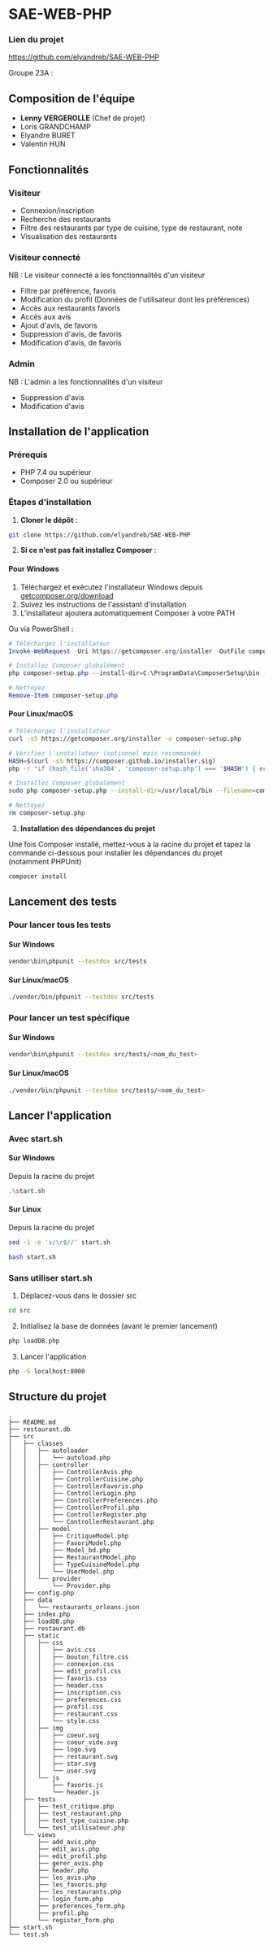 # SAE-WEB-PHP

### Lien du projet
https://github.com/elyandreb/SAE-WEB-PHP

Groupe 23A :

## Composition de l'équipe
- **Lenny VERGEROLLE** (Chef de projet)
- Loris GRANDCHAMP
- Elyandre BURET
- Valentin HUN

## Fonctionnalités
### Visiteur 
- Connexion/inscription
- Recherche des restaurants
- Filtre des restaurants par type de cuisine, type de restaurant, note
- Visualisation des restaurants
### Visiteur connecté
NB : Le visiteur connecté a les fonctionnalités d'un visiteur
- Filtre par préférence, favoris
- Modification du profil (Données de l'utilisateur dont les préférences)
- Accès aux restaurants favoris 
- Accès aux avis
- Ajout d'avis, de favoris
- Suppression d'avis, de favoris
- Modification d'avis, de favoris
### Admin 
NB : L'admin a les fonctionnalités d'un visiteur
- Suppression d'avis
- Modification d'avis

## Installation de l'application

### Prérequis
- PHP 7.4 ou supérieur
- Composer 2.0 ou supérieur

### Étapes d'installation

1. **Cloner le dépôt** :
```bash
git clone https://github.com/elyandreb/SAE-WEB-PHP
```

2. **Si ce n'est pas fait installez Composer** :

#### Pour Windows

1. Téléchargez et exécutez l'installateur Windows depuis [getcomposer.org/download](https://getcomposer.org/download/)
2. Suivez les instructions de l'assistant d'installation
3. L'installateur ajoutera automatiquement Composer à votre PATH

Ou via PowerShell :
```powershell
# Téléchargez l'installateur
Invoke-WebRequest -Uri https://getcomposer.org/installer -OutFile composer-setup.php

# Installez Composer globalement
php composer-setup.php --install-dir=C:\ProgramData\ComposerSetup\bin --filename=composer

# Nettoyez
Remove-Item composer-setup.php
```

#### Pour Linux/macOS

```bash
# Téléchargez l'installateur
curl -sS https://getcomposer.org/installer -o composer-setup.php

# Vérifiez l'installateur (optionnel mais recommandé)
HASH=$(curl -sS https://composer.github.io/installer.sig)
php -r "if (hash_file('sha384', 'composer-setup.php') === '$HASH') { echo 'Installer verified'; } else { echo 'Installer corrupt'; unlink('composer-setup.php'); } echo PHP_EOL;"

# Installez Composer globalement
sudo php composer-setup.php --install-dir=/usr/local/bin --filename=composer

# Nettoyez
rm composer-setup.php
```

3. **Installation des dépendances du projet**

Une fois Composer installé, mettez-vous à la racine du projet et tapez la commande ci-dessous pour installer les dépendances du projet (notamment PHPUnit)

```bash
composer install
```

## Lancement des tests
### Pour lancer tous les tests

#### Sur Windows
```bash
vendor\bin\phpunit --testdox src/tests
```
#### Sur Linux/macOS
```bash
./vendor/bin/phpunit --testdox src/tests
```

### Pour lancer un test spécifique

#### Sur Windows
```bash
vendor\bin\phpunit --testdox src/tests/<nom_du_test>
```
#### Sur Linux/macOS
```bash
./vendor/bin/phpunit --testdox src/tests/<nom_du_test>
```

## Lancer l'application

### Avec start.sh

#### Sur Windows
Depuis la racine du projet
```bash
.\start.sh
```

#### Sur Linux
Depuis la racine du projet
```bash
sed -i -e 's/\r$//' start.sh
```
```bash
bash start.sh
```

### Sans utiliser start.sh
1. Déplacez-vous dans le dossier src
```bash
cd src
```

2. Initialisez la base de données (avant le premier lancement)
```bash
php loadDB.php
```

3. Lancer l'application
```sh
php -S localhost:8000
```
## Structure du projet

```
.
├── README.md
├── restaurant.db
├── src
│   ├── classes
│   │   ├── autoloader
│   │   │   └── autoload.php
│   │   ├── controller
│   │   │   ├── ControllerAvis.php
│   │   │   ├── ControllerCuisine.php
│   │   │   ├── ControllerFavoris.php
│   │   │   ├── ControllerLogin.php
│   │   │   ├── ControllerPreferences.php
│   │   │   ├── ControllerProfil.php
│   │   │   ├── ControllerRegister.php
│   │   │   └── ControllerRestaurant.php
│   │   ├── model
│   │   │   ├── CritiqueModel.php
│   │   │   ├── FavoriModel.php
│   │   │   ├── Model_bd.php
│   │   │   ├── RestaurantModel.php
│   │   │   ├── TypeCuisineModel.php
│   │   │   └── UserModel.php
│   │   └── provider
│   │       └── Provider.php
│   ├── config.php
│   ├── data
│   │   └── restaurants_orleans.json
│   ├── index.php
│   ├── loadDB.php
│   ├── restaurant.db
│   ├── static
│   │   ├── css
│   │   │   ├── avis.css
│   │   │   ├── bouton_filtre.css
│   │   │   ├── connexion.css
│   │   │   ├── edit_profil.css
│   │   │   ├── favoris.css
│   │   │   ├── header.css
│   │   │   ├── inscription.css
│   │   │   ├── preferences.css
│   │   │   ├── profil.css
│   │   │   ├── restaurant.css
│   │   │   └── style.css
│   │   ├── img
│   │   │   ├── coeur.svg
│   │   │   ├── coeur_vide.svg
│   │   │   ├── logo.svg
│   │   │   ├── restaurant.svg
│   │   │   ├── star.svg
│   │   │   └── user.svg
│   │   └── js
│   │       ├── favoris.js
│   │       └── header.js
│   ├── tests
│   │   ├── test_critique.php
│   │   ├── test_restaurant.php
│   │   ├── test_type_cuisine.php
│   │   └── test_utilisateur.php
│   └── views
│       ├── add_avis.php
│       ├── edit_avis.php
│       ├── edit_profil.php
│       ├── gerer_avis.php
│       ├── header.php
│       ├── les_avis.php
│       ├── les_favoris.php
│       ├── les_restaurants.php
│       ├── login_form.php
│       ├── preferences_form.php
│       ├── profil.php
│       └── register_form.php
├── start.sh
└── test.sh
```

